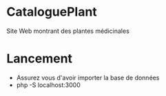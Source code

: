 # CataloguePlant
Site Web montrant des plantes médicinales

# Lancement
- Assurez vous d'avoir importer la base de données 
- php -S localhost:3000
